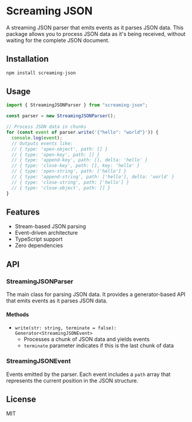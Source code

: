 # Screaming JSON

A streaming JSON parser that emits events as it parses JSON data. This package allows you to process JSON data as it's being received, without waiting for the complete JSON document.

## Installation

```bash
npm install screaming-json
```

## Usage

```typescript
import { StreamingJSONParser } from "screaming-json";

const parser = new StreamingJSONParser();

// Process JSON data in chunks
for (const event of parser.write('{"hello": "world"}')) {
  console.log(event);
  // Outputs events like:
  // { type: 'open-object', path: [] }
  // { type: 'open-key', path: [] }
  // { type: 'append-key', path: [], delta: 'hello' }
  // { type: 'close-key', path: [], key: 'hello' }
  // { type: 'open-string', path: ['hello'] }
  // { type: 'append-string', path: ['hello'], delta: 'world' }
  // { type: 'close-string', path: ['hello'] }
  // { type: 'close-object', path: [] }
}
```

## Features

- Stream-based JSON parsing
- Event-driven architecture
- TypeScript support
- Zero dependencies

## API

### StreamingJSONParser

The main class for parsing JSON data. It provides a generator-based API that emits events as it parses JSON data.

#### Methods

- `write(str: string, terminate = false): Generator<StreamingJSONEvent>`
  - Processes a chunk of JSON data and yields events
  - `terminate` parameter indicates if this is the last chunk of data

### StreamingJSONEvent

Events emitted by the parser. Each event includes a `path` array that represents the current position in the JSON structure.

## License

MIT
